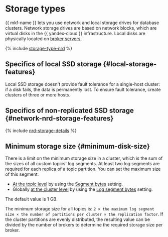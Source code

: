 # Storage types


{{ mkf-name }} lets you use network and local storage drives for database clusters. Network storage drives are based on network blocks, which are virtual disks in the {{ yandex-cloud }} infrastructure. Local disks are physically located on [broker servers](brokers.md).

{% include [storage-type-nrd](../../_includes/mdb/mkf/storage-type.md) %}

## Specifics of local SSD storage {#local-storage-features}

Local SSD storage doesn't provide fault tolerance for a single-host cluster: if a disk fails, the data is permanently lost. To ensure fault tolerance, create clusters of three or more hosts.

## Specifics of non-replicated SSD storage {#network-nrd-storage-features}

{% include [nrd-storage-details](../../_includes/mdb/nrd-storage-details.md) %}

## Minimum storage size {#minimum-disk-size}

There is a limit on the minimum storage size in a cluster, which is the sum of the sizes of all custom topics' log segments. At least two log segments are required for each replica of a topic partition. You can set the maximum size of this segment:

* [At the topic level](../operations/cluster-topics.md#update-topic) by using the [Segment bytes](settings-list.md#settings-topic-segment-bytes) setting.
* Globally [at the cluster level](../operations/cluster-update.md#change-kafka-settings) by using the [Log segment bytes](settings-list.md#settings-log-segment-bytes) setting.

The default value is 1 GB.

The minimum storage size for all topics is: `2 × the maximum log segment size × the number of partitions per cluster × the replication factor`. If the cluster partitions are evenly distributed, the resulting value can be divided by the number of brokers to determine the required storage size per broker.